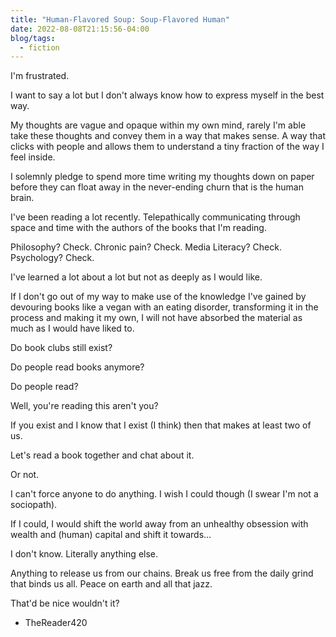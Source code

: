 ```yaml
---
title: "Human-Flavored Soup: Soup-Flavored Human"
date: 2022-08-08T21:15:56-04:00
blog/tags:
  - fiction
---
```


I'm frustrated.

I want to say a lot but I don't always know how to express myself in the best
way.

My thoughts are vague and opaque within my own mind, rarely I'm able take these
thoughts and convey them in a way that makes sense. A way that clicks with
people and allows them to understand a tiny fraction of the way I feel inside.

I solemnly pledge to spend more time writing my thoughts down on paper before
they can float away in the never-ending churn that is the human brain.

I've been reading a lot recently. Telepathically communicating through space and
time with the authors of the books that I'm reading.

Philosophy? Check. Chronic pain? Check. Media Literacy? Check. Psychology?
Check.

I've learned a lot about a lot but not as deeply as I would like.

If I don't go out of my way to make use of the knowledge I've gained by
devouring books like a vegan with an eating disorder, transforming it in the
process and making it my own, I will not have absorbed the material as much as I
would have liked to.

Do book clubs still exist?

Do people read books anymore?

Do people read?

Well, you're reading this aren't you?

If you exist and I know that I exist (I think) then that makes at least two of
us.

Let's read a book together and chat about it.

Or not.

I can't force anyone to do anything. I wish I could though (I swear I'm not a
sociopath).

If I could, I would shift the world away from an unhealthy obsession with wealth
and (human) capital and shift it towards...

I don't know. Literally anything else.

Anything to release us from our chains. Break us free from the daily grind that
binds us all. Peace on earth and all that jazz.

That'd be nice wouldn't it?

- TheReader420
